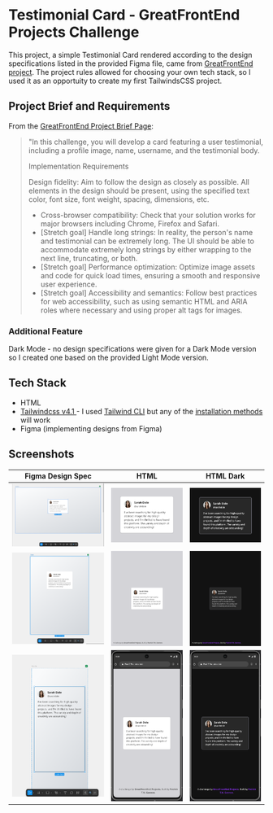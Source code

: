 <!-- Use Ctrl/Cmd + Shift + V in VS Code to preview this Markdown file. -->

# Testimonial Card - GreatFrontEnd Projects Challenge

This project, a simple Testimonial Card rendered according to the design specifications listed in the provided Figma file, came from [GreatFrontEnd project](https://www.greatfrontend.com/projects/challenges/testimonial-card). The project rules allowed for choosing your own tech stack, so I used it as an opportuity to create my first TailwindsCSS project.

## Project Brief and Requirements

From the [GreatFrontEnd Project Brief Page](https://www.greatfrontend.com/projects/challenges/testimonial-card):

> "In this challenge, you will develop a card featuring a user testimonial, including a profile image, name, username, and the testimonial body.
>
> Implementation Requirements
>
> Design fidelity: Aim to follow the design as closely as possible. All elements in the design should be present, using the specified text color, font size, font weight, spacing, dimensions, etc.
>
> - Cross-browser compatibility: Check that your solution works for major browsers including Chrome, Firefox and Safari.
> - [Stretch goal] Handle long strings: In reality, the person's name and testimonial can be extremely long. The UI should be able to accommodate extremely long strings by either wrapping to the next line, truncating, or both.
> - [Stretch goal] Performance optimization: Optimize image assets and code for quick load times, ensuring a smooth and responsive user experience.
> - [Stretch goal] Accessibility and semantics: Follow best practices for web accessibility, such as using semantic HTML and ARIA roles where necessary and using proper alt tags for images.

### Additional Feature

Dark Mode - no design specifications were given for a Dark Mode version so I created one based on the provided Light Mode version.

## Tech Stack

- HTML
- [Tailwindcss v4.1 ](https://tailwindcss.com) - I used [Tailwind CLI](https://tailwindcss.com/docs/installation/tailwind-cli) but any of the [installation methods](https://tailwindcss.com/docs/installation/using-vite) will work
- Figma (implementing designs from Figma)

## Screenshots

| Figma Design Spec                                                                                    | HTML                                                                           | HTML Dark                                                                     |
| ---------------------------------------------------------------------------------------------------- | ------------------------------------------------------------------------------ | ----------------------------------------------------------------------------- |
| ![Screenshot of Figma Design for Desktop-Light version](/designs/figma-desktop-design-scale-dwn.png) | ![Sceenshot of Desktop version in Light Mode](/img/Testimonial-Card-Light.png) | ![Screenshot of Desktop version in Dark Mode](/img/Testimonial-Card-Dark.png) |
| ![Screenshot of Figma Design for tablet-Light version](/designs/figma-tablet-design.png)             | ![Sceenshot of Tablet version in Light Mode](/img/screenshot-tablet-light.png) | ![Screenshot of Tablet version in Dark Mode](/img/screenshot-tablet-dark.png) |
| ![Screenshot of Figma Design for mobile-Light version](/designs/figma-mobile-design.png)             | ![Sceenshot of Mobile version in Light Mode](/img/screenshot-mobile-light.png) | ![Screenshot of Mobile version in Dark Mode](/img/screenshot-mobile-dark.png) |
